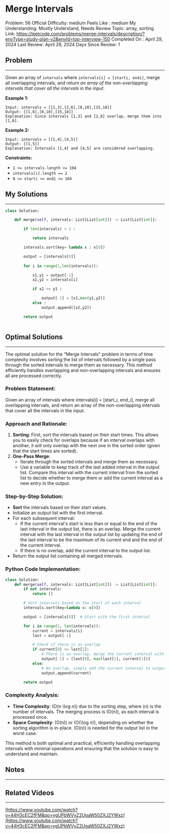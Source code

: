 # Merge Intervals

Problem: 56
Official Difficulty: medium
Feels Like : medium
My Understanding: Mostly Understand, Needs Review
Topic: array, sorting
Link: https://leetcode.com/problems/merge-intervals/description/?envType=study-plan-v2&envId=top-interview-150
Completed On : April 29, 2024
Last Review: April 29, 2024
Days Since Review: 1

## Problem

---

Given an array of `intervals` where `intervals[i] = [starti, endi]`, merge all overlapping intervals, and return *an array of the non-overlapping intervals that cover all the intervals in the input*.

**Example 1:**

```
Input: intervals = [[1,3],[2,6],[8,10],[15,18]]
Output: [[1,6],[8,10],[15,18]]
Explanation: Since intervals [1,3] and [2,6] overlap, merge them into [1,6].
```

**Example 2:**

```
Input: intervals = [[1,4],[4,5]]
Output: [[1,5]]
Explanation: Intervals [1,4] and [4,5] are considered overlapping.
```

**Constraints:**

- `1 <= intervals.length <= 104`
- `intervals[i].length == 2`
- `0 <= starti <= endi <= 104`

## My Solutions

---

```python
class Solution:

    def merge(self, intervals: List[List[int]]) -> List[List[int]]:

        if len(intervals) < 2 :

            return intervals

        intervals.sort(key= lambda x : x[0])

        output = [intervals[0]]
        
        for i in range(1,len(intervals)):

            x1,y1 = output[-1]
            x2,y2 = intervals[i]

            if x2 <= y1 :

                output[-1] = [x1,max(y1,y2)]
            else :
                output.append([x2,y2])

        return output
```

```python

```

## Optimal Solutions

---

The optimal solution for the "Merge Intervals" problem in terms of time complexity involves sorting the list of intervals followed by a single pass through the sorted intervals to merge them as necessary. This method efficiently handles overlapping and non-overlapping intervals and ensures all are processed correctly.

### Problem Statement:

Given an array of intervals where intervals[i] = [start_i, end_i], merge all overlapping intervals, and return an array of the non-overlapping intervals that cover all the intervals in the input.

### Approach and Rationale:

1. **Sorting**: First, sort the intervals based on their start times. This allows you to easily check for overlaps because if an interval overlaps with another, it will only overlap with the next one in the sorted order (given that the start times are sorted).
2. **One-Pass Merge**:
    - Iterate through the sorted intervals and merge them as necessary.
    - Use a variable to keep track of the last added interval in the output list. Compare this interval with the current interval from the sorted list to decide whether to merge them or add the current interval as a new entry in the output.

### Step-by-Step Solution:

- **Sort** the intervals based on their start values.
- Initialize an output list with the first interval.
- For each subsequent interval:
    - If the current interval's start is less than or equal to the end of the last interval in the output list, there is an overlap. Merge the current interval with the last interval in the output list by updating the end of the last interval to be the maximum of its current end and the end of the current interval.
    - If there is no overlap, add the current interval to the output list.
- Return the output list containing all merged intervals.

### Python Code Implementation:

```python
class Solution:
    def merge(self, intervals: List[List[int]]) -> List[List[int]]:
        if not intervals:
            return []

        # Sort intervals based on the start of each interval
        intervals.sort(key=lambda x: x[0])

        output = [intervals[0]]  # Start with the first interval

        for i in range(1, len(intervals)):
            current = intervals[i]
            last = output[-1]

            # Check if there is an overlap
            if current[0] <= last[1]:
                # There is an overlap, merge the current interval with the last one in output
                output[-1] = [last[0], max(last[1], current[1])]
            else:
                # No overlap, simply add the current interval to output
                output.append(current)

        return output

```

### Complexity Analysis:

- **Time Complexity**: \(O(n \log n)\) due to the sorting step, where \(n\) is the number of intervals. The merging process is \(O(n)\), as each interval is processed once.
- **Space Complexity**: \(O(n)\) or \(O(\log n)\), depending on whether the sorting algorithm is in-place. \(O(n)\) is needed for the output list in the worst case.

This method is both optimal and practical, efficiently handling overlapping intervals with minimal operations and ensuring that the solution is easy to understand and maintain.

## Notes

---

 

## Related Videos

---

[https://www.youtube.com/watch?v=44H3cEC2fFM&pp=ygUPbWVyZ2UgaW50ZXJ2YWxz](https://www.youtube.com/watch?v=44H3cEC2fFM&pp=ygUPbWVyZ2UgaW50ZXJ2YWxz)